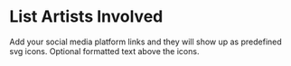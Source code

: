 # List Artists Involved

Add your social media platform links and they will show up as predefined svg icons. Optional formatted text above the icons.
